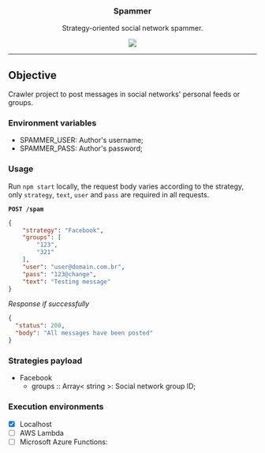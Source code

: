 <p align="center">
  <h3 align="center">Spammer</h3>
  <p align="center">Strategy-oriented social network spammer.</p>

  <p align="center">
  <a href="http://standardjs.com/">
    <img src="https://img.shields.io/badge/code%20style-standard-brightgreen.svg">
  </a>
  </p>
</p>

---

## Objective
Crawler project to post messages in social networks' personal feeds or groups.

### Environment variables
* SPAMMER_USER: Author's username;
* SPAMMER_PASS: Author's password;

### Usage

Run `npm start` locally, the request body varies according to the strategy, only `strategy`, `text`, `user` and `pass` are required in all requests.

**`POST /spam`**

```json
{
	"strategy": "Facebook",
	"groups": [
		"123",
		"321"
	],
	"user": "user@domain.com.br",
	"pass": "123@change",
	"text": "Testing message"
}
```

_Response if successfully_
```json
{
  "status": 200,
  "body": "All messages have been posted"
}
```

### Strategies payload

- Facebook
  + groups  :: Array< string >: Social network group ID;

### Execution environments

- [x] Localhost
- [ ] AWS Lambda
- [ ] Microsoft Azure Functions: